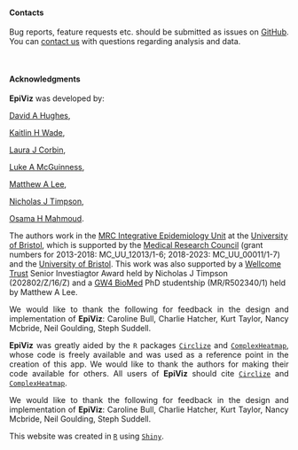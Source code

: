 <h4>Contacts</h4>
<p align="justify">Bug reports, feature requests etc. should be submitted as issues on <a href = "https://github.com/Osmahmoud/MR-Vis/issues" class="fab fa-github">GitHub</a>. You can <a href ="mailto:matthew.lee@bristol.ac.uk">contact us</a> with questions regarding analysis and data.</p>

<br>  
  
<h4>Acknowledgments</h4> 
<p align="justify"><strong>EpiViz</strong> was developed by: 

<a href="http://www.bristol.ac.uk/social-community-medicine/people/david-a-hughes/overview.html">David A Hughes</a>, 

<a href="http://www.bris.ac.uk/social-community-medicine/people/kaitlin-h-wade/index.html">Kaitlin H Wade</a>,

<a href="http://www.bristol.ac.uk/social-community-medicine/people/laura-j-corbin/index.html">Laura J Corbin</a>,

<a href="https://research-information.bris.ac.uk/en/persons/luke-a-mcguinness(2c0401d0-499b-444b-b477-0631416ddf48).html">Luke A McGuinness</a>,

<a href="https://research-information.bris.ac.uk/en/persons/matthew-lee(185b3727-7dbd-473e-8739-64707af1d160).html">Matthew A Lee</a>,

<a href="http://www.bristol.ac.uk/social-community-medicine/people/101602/index.html">Nicholas J Timpson</a>,

<a href="http://www.bris.ac.uk/expsych/people/osama-mahmoud/overview.html">Osama H Mahmoud</a>. 

The authors work in the <a href = "http://www.bristol.ac.uk/integrative-epidemiology/">MRC Integrative Epidemiology Unit</a> at the <a href = "http://www.bristol.ac.uk/">University of Bristol</a>, which is supported by the <a href = "https://mrc.ukri.org/">Medical Research Council</a> (grant numbers for 2013-2018: MC_UU_12013/1-6; 2018-2023: MC_UU_00011/1-7) and the <a href = "http://www.bristol.ac.uk/">University of Bristol</a>. This work was also supported by a <a href = "https://wellcome.ac.uk/">Wellcome Trust</a> Senior Investiagtor Award held by Nicholas J Timpson (202802/Z/16/Z) and a <a href = "https://www.gw4biomed.ac.uk/">GW4 BioMed</a> PhD studentship (MR/R502340/1) held by Matthew A Lee.</p>

<p align = "justify">We would like to thank the following for feedback in the design and implementation of <strong>EpiViz</strong>: Caroline Bull, Charlie Hatcher, Kurt Taylor, Nancy Mcbride, Neil Goulding, Steph Suddell.</p>

<p align = "justify"><strong>EpiViz</strong> was greatly aided by the <code>R</code> packages <a href="https://jokergoo.github.io/circlize_book/book/index.html"><code>Circlize</code></a> and <a href="https://jokergoo.github.io/ComplexHeatmap-reference/book/index.html"><code>ComplexHeatmap</code></a>, whose code is freely available and was used as a reference point in the creation of this app. We would like to thank the authors for making their code available for others. All users of <strong>EpiViz</strong> should cite <a href="https://jokergoo.github.io/circlize_book/book/index.html"><code>Circlize</code></a> and <a href="https://jokergoo.github.io/ComplexHeatmap-reference/book/index.html"><code>ComplexHeatmap</code></a>.</p>

<p align = "justify">We would like to thank the following for feedback in the design and implementation of <strong>EpiViz</strong>: Caroline Bull, Charlie Hatcher, Kurt Taylor, Nancy Mcbride, Neil Goulding, Steph Suddell.
</p>

<p align="justify">This website was created in <a href="https://www.R-project.org/"><code>R</code></a> using <a href="https://CRAN.R-project.org/package=shiny"><code>Shiny</code></a>.</p>